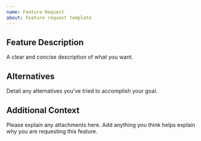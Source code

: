 ```yaml
---
name: Feature Request
about: Feature request template
---
```

<!-- Make sure you check any open/recently closed issues first to avoid duplicates -->
## Feature Description
A clear and concise description of what you want.

## Alternatives
Detail any alternatives you've tried to accomplish your goal.

## Additional Context
Please explain any attachments here. Add anything you think helps explain why you are requesting this feature.
